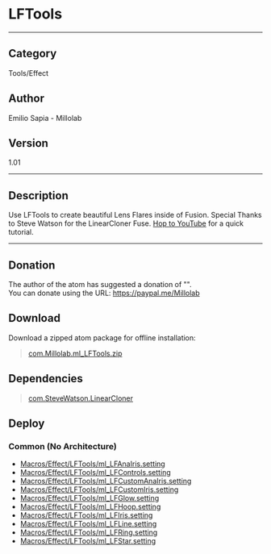 # LFTools
___

## Category
Tools/Effect

## Author
Emilio Sapia - Millolab

## Version
1.01

___

## Description
<p>Use LFTools to create beautiful Lens Flares inside of Fusion. Special Thanks to Steve Watson for the LinearCloner Fuse. <a href="https://www.youtube.com/watch?v=7j7aaYboh_E">Hop to YouTube</a> for a quick tutorial.</p>

___

## Donation
The author of the atom has suggested a donation of "".  
You can donate using the URL: <a href="https://paypal.me/Millolab">https://paypal.me/Millolab</a>
## Download

Download a zipped atom package for offline installation:
> [com.Millolab.ml_LFTools.zip](https://gitlab.com/WeSuckLess/Reactor/-/archive/master/Reactor-master.zip?path=Atoms/com.Millolab.ml_LFTools)  

## Dependencies

> [com.SteveWatson.LinearCloner](com.SteveWatson.LinearCloner.md)  
## Deploy

### Common (No Architecture)

<ul>
<li><a href="https://gitlab.com/WeSuckLess/Reactor/-/blob/master/Atoms/com.Millolab.ml_LFTools/Macros/Effect/LFTools/ml_LFAnaIris.setting?ref_type=heads">Macros/Effect/LFTools/ml_LFAnaIris.setting</a></li>
<li><a href="https://gitlab.com/WeSuckLess/Reactor/-/blob/master/Atoms/com.Millolab.ml_LFTools/Macros/Effect/LFTools/ml_LFControls.setting?ref_type=heads">Macros/Effect/LFTools/ml_LFControls.setting</a></li>
<li><a href="https://gitlab.com/WeSuckLess/Reactor/-/blob/master/Atoms/com.Millolab.ml_LFTools/Macros/Effect/LFTools/ml_LFCustomAnaIris.setting?ref_type=heads">Macros/Effect/LFTools/ml_LFCustomAnaIris.setting</a></li>
<li><a href="https://gitlab.com/WeSuckLess/Reactor/-/blob/master/Atoms/com.Millolab.ml_LFTools/Macros/Effect/LFTools/ml_LFCustomIris.setting?ref_type=heads">Macros/Effect/LFTools/ml_LFCustomIris.setting</a></li>
<li><a href="https://gitlab.com/WeSuckLess/Reactor/-/blob/master/Atoms/com.Millolab.ml_LFTools/Macros/Effect/LFTools/ml_LFGlow.setting?ref_type=heads">Macros/Effect/LFTools/ml_LFGlow.setting</a></li>
<li><a href="https://gitlab.com/WeSuckLess/Reactor/-/blob/master/Atoms/com.Millolab.ml_LFTools/Macros/Effect/LFTools/ml_LFHoop.setting?ref_type=heads">Macros/Effect/LFTools/ml_LFHoop.setting</a></li>
<li><a href="https://gitlab.com/WeSuckLess/Reactor/-/blob/master/Atoms/com.Millolab.ml_LFTools/Macros/Effect/LFTools/ml_LFIris.setting?ref_type=heads">Macros/Effect/LFTools/ml_LFIris.setting</a></li>
<li><a href="https://gitlab.com/WeSuckLess/Reactor/-/blob/master/Atoms/com.Millolab.ml_LFTools/Macros/Effect/LFTools/ml_LFLine.setting?ref_type=heads">Macros/Effect/LFTools/ml_LFLine.setting</a></li>
<li><a href="https://gitlab.com/WeSuckLess/Reactor/-/blob/master/Atoms/com.Millolab.ml_LFTools/Macros/Effect/LFTools/ml_LFRing.setting?ref_type=heads">Macros/Effect/LFTools/ml_LFRing.setting</a></li>
<li><a href="https://gitlab.com/WeSuckLess/Reactor/-/blob/master/Atoms/com.Millolab.ml_LFTools/Macros/Effect/LFTools/ml_LFStar.setting?ref_type=heads">Macros/Effect/LFTools/ml_LFStar.setting</a></li>
</ul>
